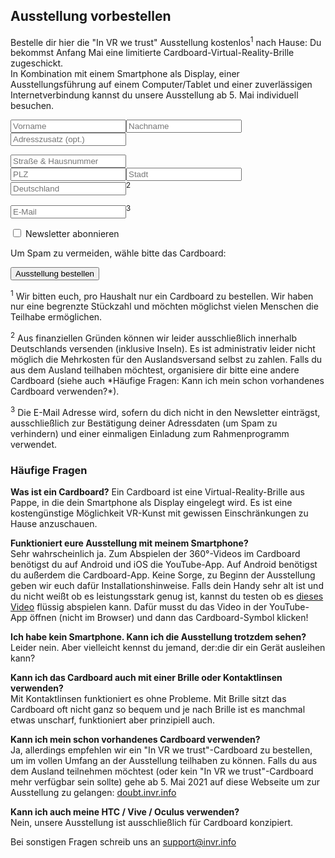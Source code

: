## Ausstellung vorbestellen

Bestelle dir hier die "In VR we trust" Ausstellung kostenlos<sup>1</sup> nach Hause: Du bekommst Anfang Mai eine limitierte Cardboard-Virtual-Reality-Brille zugeschickt.  
In Kombination mit einem Smartphone als Display, einer Ausstellungsführung auf einem Computer/Tablet und einer zuverlässigen Internetverbindung kannst du unsere Ausstellung ab 5. Mai individuell besuchen.

 <form action="https://data.invr.info/users" method="PUT" name="order" id="orderForm">
    <p>
      <input type="text" name="firstname" id="firstname" placeholder="Vorname" class="half firstHalf" required><input type="text" name="lastname" id="lastname" placeholder="Nachname" class="half" required><br>
      <input type="text" name="additionalAddress" id="additionalAddress" placeholder="Adresszusatz (opt.)" class="full">
    </p>
    <p>
      <input type="text" name="streetAndHouseNumber" id="streetAndHouseNumber" placeholder="Straße & Hausnummer" class="full" required><br>
      <input type="text" name="postalCode" id="postalCode" placeholder="PLZ" pattern="[0-9]{5}" class="half firstHalf" required><input type="text" name="city" id="city" placeholder="Stadt" class="half" required><br>
      <input type="text" name="country" id="country" placeholder="Deutschland" class="full readonly" readonly><sup>2</sup>
    </p>
    <p>
      <input type="email" name="email" id="email" placeholder="E-Mail" class="full" required><sup>3</sup>
    </p>
    <p>
      <label class="switch">
        <input type="checkbox" name="newsletter" id="newsletter">
        <span class="slider"></span>
      </label>
      <span>Newsletter abonnieren</span>
    </p>
    <div id="ham">
      <p>Um Spam zu vermeiden, wähle bitte das Cardboard:</p>
    </div>
   <input type="submit" id="orderSubmit" value="Ausstellung bestellen">
</form> 

<div class="orderMsgs md-orderok"></div>
<div class="orderMsgs md-ordererror"></div><span class="orderMsgs" id="orderResponse"></span>

<div class="footnotes">
<p><sup>1</sup> Wir bitten euch, pro Haushalt nur ein Cardboard zu bestellen. Wir haben nur eine begrenzte Stückzahl und möchten möglichst vielen Menschen die Teilhabe ermöglichen.</p>

<p><sup>2</sup> Aus finanziellen Gründen können wir leider ausschließlich innerhalb Deutschlands versenden (inklusive Inseln). Es ist administrativ leider nicht möglich die Mehrkosten für den Auslandsversand selbst zu zahlen. Falls du aus dem Ausland teilhaben möchtest, organisiere dir bitte eine andere Cardboard (siehe auch *Häufige Fragen: Kann ich mein schon vorhandenes Cardboard verwenden?*).</p>

<p><sup>3</sup> Die E-Mail Adresse wird, sofern du dich nicht in den Newsletter einträgst, ausschließlich zur Bestätigung deiner Adressdaten (um Spam zu verhindern) und einer einmaligen Einladung zum Rahmenprogramm verwendet.</p>
</div>

### Häufige Fragen

**Was ist ein Cardboard?**
Ein Cardboard ist eine Virtual-Reality-Brille aus Pappe, in die dein Smartphone als Display eingelegt wird. Es ist eine kostengünstige Möglichkeit VR-Kunst mit gewissen Einschränkungen zu Hause anzuschauen.

**Funktioniert eure Ausstellung mit meinem Smartphone?**  
Sehr wahrscheinlich ja. Zum Abspielen der 360°-Videos im Cardboard benötigst du auf Android und iOS die YouTube-App. Auf Android benötigst du außerdem die Cardboard-App. Keine Sorge, zu Beginn der Ausstellung geben wir euch dafür Installationshinweise. 
Falls dein Handy sehr alt ist und du nicht weißt ob es leistungsstark genug ist, kannst du testen ob es [dieses Video](https://youtu.be/XPhmpfiWEEw) flüssig abspielen kann. Dafür musst du das Video in der YouTube-App öffnen (nicht im Browser) und dann das Cardboard-Symbol <object data="./graphics/google-cardboard.svg" type="image/svg+xml" width="24" height="13">
</object> klicken!

**Ich habe kein Smartphone. Kann ich die Ausstellung trotzdem sehen?**  
Leider nein. Aber vielleicht kennst du jemand, der:die dir ein Gerät ausleihen kann?

**Kann ich das Cardboard auch mit einer Brille oder Kontaktlinsen verwenden?**  
Mit Kontaktlinsen funktioniert es ohne Probleme. Mit Brille sitzt das Cardboard oft nicht ganz so bequem und je nach Brille ist es manchmal etwas unscharf, funktioniert aber prinzipiell auch.

**Kann ich mein schon vorhandenes Cardboard verwenden?**  
Ja, allerdings empfehlen wir ein "In VR we trust"-Cardboard zu bestellen, um im vollen Umfang an der Ausstellung teilhaben zu können. 
Falls du aus dem Ausland teilnehmen möchtest (oder kein "In VR we trust"-Cardboard mehr verfügbar sein sollte) gehe ab 5. Mai 2021 auf diese Webseite um zur Ausstellung zu gelangen: [doubt.invr.info](https://doubt.invr.info)

**Kann ich auch meine HTC / Vive / Oculus verwenden?**  
Nein, unsere Ausstellung ist ausschließlich für Cardboard konzipiert. 

Bei sonstigen Fragen schreib uns an [support@invr.info](mailto:support@invr.info)